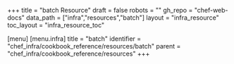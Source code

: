 +++
title = "batch Resource"
draft = false
robots = ""
gh_repo = "chef-web-docs"
data_path = ["infra","resources","batch"]
layout = "infra_resource"
toc_layout = "infra_resource_toc"

[menu]
  [menu.infra]
    title = "batch"
    identifier = "chef_infra/cookbook_reference/resources/batch"
    parent = "chef_infra/cookbook_reference/resources"
+++

<!-- The contents of this page are automatically generated from the batch.yaml file in the data directory. -->
<!-- To suggest a change, edit the https://github.com/chef/chef/blob/main/lib/chef/resource/batch.rb file
      and submit a pull request to the https://github.com/chef/chef repository. -->
